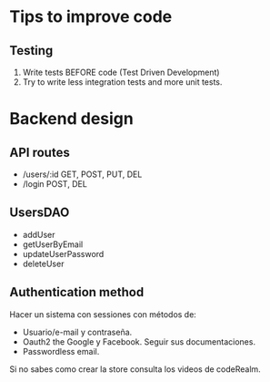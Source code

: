 # Tips to improve code

## Testing

1. Write tests BEFORE code (Test Driven Development)
2. Try to write less integration tests and more unit tests.

# Backend design

## API routes

- /users/:id GET, POST, PUT, DEL
- /login POST, DEL

## UsersDAO

- addUser
- getUserByEmail
- updateUserPassword
- deleteUser

## Authentication method

Hacer un sistema con sessiones con métodos de:

- Usuario/e-mail y contraseña.
- Oauth2 the Google y Facebook. Seguir sus documentaciones.
- Passwordless email.

Si no sabes como crear la store consulta los videos de codeRealm.
